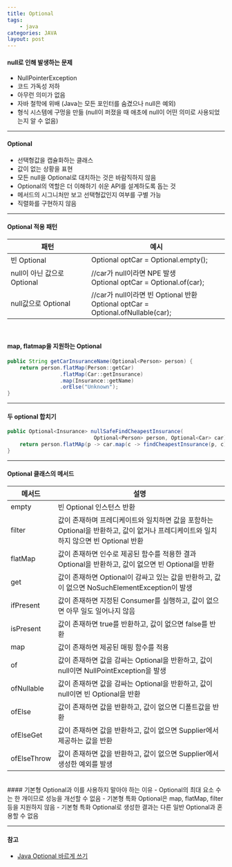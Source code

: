 ```yaml
---
title: Optional 
tags: 
    - java
categories: JAVA
layout: post
---
```


#### null로 인해 발생하는 문제
- NullPointerException
- 코드 가독성 저하
- 아무런 의미가 없음
- 자바 철학에 위배 (Java는 모든 포인터를 숨겼으나 null은 예외)
- 형식 시스템에 구멍을 만듦 (null이 퍼졌을 때 애초에 null이 어떤 의미로 사용되었는지 알 수 없음)

---
#### Optional
- 선택형값을 캡슐화하는 클래스
- 값이 없는 상황을 표현
- 모든 null을 Optional로 대치하는 것은 바람직하지 않음
- Optional의 역할은 더 이해하기 쉬운 API를 설계하도록 돕는 것
- 메서드의 시그니처만 보고 선택형값인지 여부를 구별 가능
- 직렬화를 구현하지 않음

---
#### Optional 적용 패턴

패턴 | 예시
--- | ---
빈 Optional | Optional<Car> optCar = Optional.empty();
null이 아닌 값으로 Optional | //car가 null이라면 NPE 발생<br/>Optional<Car> optCar = Optional.of(car);
null값으로 Optional | //car가 null이라면 빈 Optional 반환<br/>Optional<Car> optCar = Optional.ofNullable(car);

<br>

#### map, flatmap을 지원하는 Optional
```java
public String getCarInsuranceName(Optional<Person> person) {
    return person.flatMap(Person::getCar)
                 .flatMap(Car::getInsurance)
                 .map(Insurance::getName)
                 .orElse("Unknown");
}
```

---
#### 두 optional 합치기
```java
public Optional<Insurance> nullSafeFindCheapestInsurance(
                            Optional<Person> person, Optional<Car> car) {
    return person.flatMAp(p -> car.map(c -> findCheapestInsurance(p, c)));
}
```

---
#### Optional 클래스의 메서드

메서드 | 설명
--- | ---
empty | 빈 Optional 인스턴스 반환
filter | 값이 존재하며 프레디케이트와 일치하면 값을 포함하는 Optional을 반환하고, 값이 없거나 프레디케이트와 일치하지 않으면 빈 Optional 반환
flatMap | 값이 존재하면 인수로 제공된 함수를 적용한 결과 Optional을 반환하고, 값이 없으면 빈 Optional을 반환
get | 값이 존재하면 Optional이 감싸고 있는 값을 반환하고, 값이 없으면 NoSuchElementException이 발생
ifPresent | 값이 존재하면 지정된 Consumer를 실행하고, 값이 없으면 아무 일도 일어나지 않음
isPresent | 값이 존재하면 true를 반환하고, 값이 없으면 false를 반환
map | 값이 존재하면 제공된 매핑 함수를 적용
of | 값이 존재하면 값을 감싸는 Optional을 반환하고, 값이 null이면 NullPointException을 발생
ofNullable | 값이 존재하면 값을 감싸는 Optional을 반환하고, 값이 null이면 빈 Optional을 반환
ofElse | 값이 존재하면 값을 반환하고, 값이 없으면 디폴트값을 반환
ofElseGet | 값이 존재하면 값을 반환하고, 값이 없으면 Supplier에서 제공하는 값을 반환
ofElseThrow | 값이 존재하면 값을 반환하고, 값이 없으면 Supplier에서 생성한 예외를 발생

<br/>
#### 기본형 Optional과 이를 사용하지 말아야 하는 이유
- Optional의 최대 요소 수는 한 개이므로 성능을 개선할 수 없음
- 기본형 특화 Optional은 map, flatMap, filter 등을 지원하지 않음
- 기본형 특화 Optional로 생성한 결과는 다른 일반 Optional과 혼용할 수 없음

---
#### 참고
* [Java Optional 바르게 쓰기](http://homoefficio.github.io/2019/10/03/Java-Optional-%EB%B0%94%EB%A5%B4%EA%B2%8C-%EC%93%B0%EA%B8%B0/)